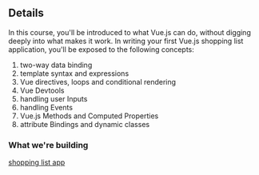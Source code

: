 ## Details

In this course, you'll be introduced to what Vue.js can do, without digging deeply into what makes it work.  In writing your first Vue.js shopping list application, you'll be exposed to the following concepts:

1. two-way data binding
1. template syntax and expressions
1. Vue directives, loops and conditional rendering
1. Vue Devtools
1. handling user Inputs
1. handling Events
1. Vue.js Methods and Computed Properties
1. attribute Bindings and dynamic classes

### What we're building

[shopping list app](https://codepen.io/autoboxer/pen/KXXJvE)